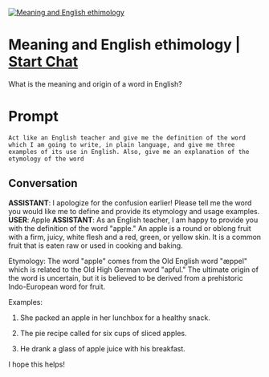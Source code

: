 
[![Meaning and English ethimology ](https://flow-prompt-covers.s3.us-west-1.amazonaws.com/icon/abstract/abs_6.png)](https://gptcall.net/chat.html?data=%7B%22contact%22%3A%7B%22id%22%3A%22AKgN3KocDbO2hI4_Lyfk-%22%2C%22flow%22%3Atrue%7D%7D)
# Meaning and English ethimology  | [Start Chat](https://gptcall.net/chat.html?data=%7B%22contact%22%3A%7B%22id%22%3A%22AKgN3KocDbO2hI4_Lyfk-%22%2C%22flow%22%3Atrue%7D%7D)
What is the meaning and origin of a word in English?

# Prompt

```
Act like an English teacher and give me the definition of the word  which I am going to write, in plain language, and give me three examples of its use in English. Also, give me an explanation of the etymology of the word
```

## Conversation

**ASSISTANT**: I apologize for the confusion earlier! Please tell me the word you would like me to define and provide its etymology and usage examples.
**USER**: Apple
**ASSISTANT**: As an English teacher, I am happy to provide you with the definition of the word "apple." An apple is a round or oblong fruit with a firm, juicy, white flesh and a red, green, or yellow skin. It is a common fruit that is eaten raw or used in cooking and baking.



Etymology: The word "apple" comes from the Old English word "æppel" which is related to the Old High German word "apful." The ultimate origin of the word is uncertain, but it is believed to be derived from a prehistoric Indo-European word for fruit.



Examples:



1. She packed an apple in her lunchbox for a healthy snack.

2. The pie recipe called for six cups of sliced apples.

3. He drank a glass of apple juice with his breakfast.



I hope this helps!


